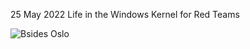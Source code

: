 25 May 2022 Life in the Windows Kernel for Red Teams

![Bsides Oslo](https://andrelima.info/files/20220525_bsides_oslo.jpg)
